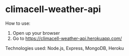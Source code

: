 # climacell-weather-api

How to use:
1) Open up your browser
2) Go to https://climacell-weather-api.herokuapp.com/

Technologies used:
Node.js, Express, MongoDB, Heroku
